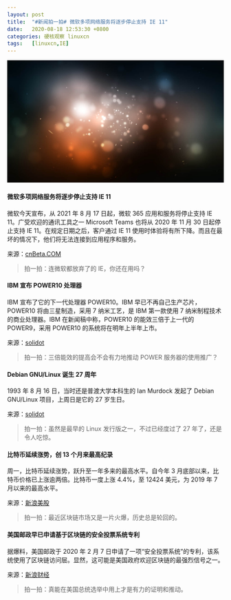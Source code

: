 ```yaml
---
layout: post
title:	"#新闻拍一拍# 微软多项网络服务将逐步停止支持 IE 11"
date:	2020-08-18 12:53:30 +0800 
categories:	硬核观察 linuxcn 
tags:	[linuxcn,IE]
---
```



![](/Asserts/Images/album/202008/18/125258mxdixz8vxyza2bhy.jpg)


#### 微软多项网络服务将逐步停止支持 IE 11


微软今天宣布，从 2021 年 8 月 17 日起，微软 365 应用和服务将停止支持 IE 11。广受欢迎的通讯工具之一 Microsoft Teams 也将从 2020 年 11 月 30 日起停止支持 IE 11。在规定日期之后，客户通过 IE 11 使用时体验将有所下降。而且在最坏的情况下，他们将无法连接到应用程序和服务。


来源：[cnBeta.COM](https://www.cnbeta.com/articles/tech/1016871.htm)



> 
> 拍一拍：连微软都放弃了的 IE，你还在用吗？
> 
> 
> 


#### IBM 宣布 POWER10 处理器


IBM 宣布了它的下一代处理器 POWER10。IBM 早已不再自己生产芯片，POWER10 将由三星制造，采用 7 纳米工艺，是 IBM 第一款使用 7 纳米制程技术的商业处理器。IBM 在新闻稿中称，POWER10 的能效三倍于上一代的 POWER9，采用 POWER10 的系统将在明年上半年上市。


来源：[solidot](https://www.solidot.org/story?sid=65269)



> 
> 拍一拍：三倍能效的提高会不会有力地推动 POWER 服务器的使用推广？
> 
> 
> 


#### Debian GNU/Linux 诞生 27 周年


1993 年 8 月 16 日，当时还是普渡大学本科生的 Ian Murdock 发起了 Debian GNU/Linux 项目，上周日是它的 27 岁生日。


来源：[solidot](https://www.solidot.org/story?sid=65262)



> 
> 拍一拍：虽然是最早的 Linux 发行版之一，不过已经度过了 27 年了，还是令人吃惊。
> 
> 
> 


#### 比特币延续涨势，创 13 个月来最高纪录


周一，比特币延续涨势，跃升至一年多来的最高水平。自今年 3 月底部以来，比特币价格已上涨逾两倍。比特币一度上涨 4.4%，至 12424 美元，为 2019 年 7 月以来的最高水平。


来源：[新浪美股](https://www.cnbeta.com/articles/tech/1016875.htm)



> 
> 拍一拍：最近区块链市场又是一片火爆，历史总是轮回的。
> 
> 
> 


#### 美国邮政早已申请基于区块链的安全投票系统专利


据爆料，美国邮政于 2020 年 2 月 7 日申请了一项“安全投票系统”的专利，该系统使用了区块链访问层。显然，这可能是美国政府欢迎区块链的最强烈信号之一。


来源：[新浪财经](https://www.cnbeta.com/articles/tech/1016905.htm)



> 
> 拍一拍：真能在美国总统选举中用上才是有力的证明和推动。
> 
> 
>

